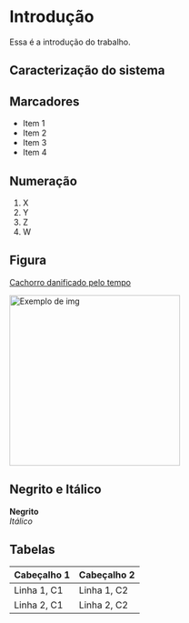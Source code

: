 # Introdução

Essa é a introdução do trabalho.

## Caracterização do sistema

## Marcadores
- Item 1
- Item 2
- Item 3
- Item 4

## Numeração
1. X
2. Y
3. Z
4. W

## Figura
[Cachorro danificado pelo tempo](https://veja.abril.com.br/wp-content/uploads/2016/06/alx_concurso-cachorro-20150626-05_original1.jpeg?quality=70&strip=info&w=817&w=636)

<img src="https://veja.abril.com.br/wp-content/uploads/2016/06/alx_concurso-cachorro-20150626-05_original1.jpeg?quality=70&strip=info&w=817&w=636" alt="Exemplo de img" width="300">

## Negrito e Itálico

**Negrito** <br>
*Itálico*

## Tabelas

|Cabeçalho 1|Cabeçalho 2|
|-----------|-----------|
|Linha 1, C1|Linha 1, C2|
|Linha 2, C1|Linha 2, C2|
